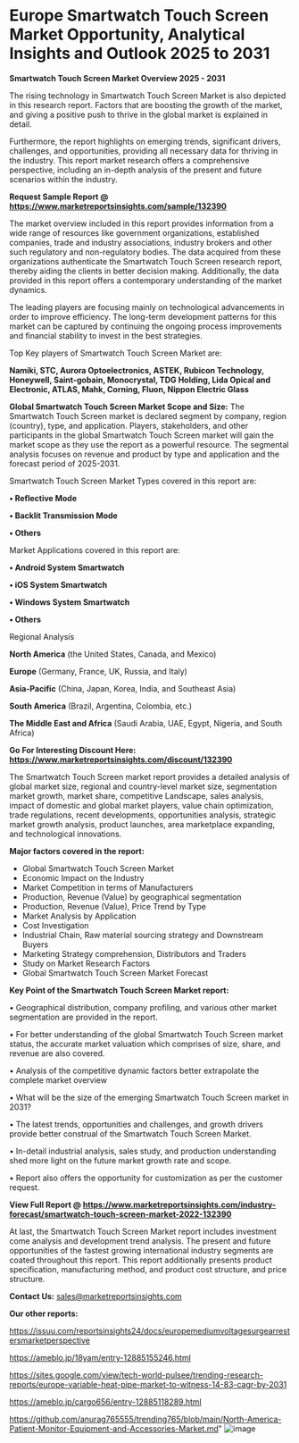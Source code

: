 # Europe Smartwatch Touch Screen Market Opportunity, Analytical Insights and Outlook 2025 to 2031

<Strong> Smartwatch Touch Screen Market Overview 2025 - 2031</strong>

The rising technology in Smartwatch Touch Screen Market is also depicted in this research report. Factors that are boosting the growth of the market, and giving a positive push to thrive in the global market is explained in detail.

Furthermore, the report highlights on emerging trends, significant drivers, challenges, and opportunities, providing all necessary data for thriving in the industry. This report market research offers a comprehensive perspective, including an in-depth analysis of the present and future scenarios within the industry.

<strong>Request Sample Report @ <a href=https://www.marketreportsinsights.com/sample/132390>https://www.marketreportsinsights.com/sample/132390</a></strong>

The market overview included in this report provides information from a wide range of resources like government organizations, established companies, trade and industry associations, industry brokers and other such regulatory and non-regulatory bodies. The data acquired from these organizations authenticate the Smartwatch Touch Screen research report, thereby aiding the clients in better decision making. Additionally, the data provided in this report offers a contemporary understanding of the market dynamics.

The leading players are focusing mainly on technological advancements in order to improve efficiency. The long-term development patterns for this market can be captured by continuing the ongoing process improvements and financial stability to invest in the best strategies.

Top Key players of Smartwatch Touch Screen Market are:

<strong>Namiki, STC, Aurora Optoelectronics, ASTEK, Rubicon Technology, Honeywell, Saint-gobain, Monocrystal, TDG Holding, Lida Opical and Electronic, ATLAS, Mahk, Corning, Fluon, Nippon Electric Glass</strong>

<strong><b>Global Smartwatch Touch Screen Market Scope and Size:</b></strong>
The Smartwatch Touch Screen market is declared segment by company, region (country), type, and application. Players, stakeholders, and other participants in the global Smartwatch Touch Screen market will gain the market scope as they use the report as a powerful resource. The segmental analysis focuses on revenue and product by type and application and the forecast period of 2025-2031.

Smartwatch Touch Screen Market Types covered in this report are:

<strong>• Reflective Mode

• Backlit Transmission Mode

• Others</strong>

Market Applications covered in this report are:

<strong>• Android System Smartwatch

• iOS System Smartwatch

• Windows System Smartwatch

• Others</strong> 

Regional Analysis

<strong>North America</strong> (the United States, Canada, and Mexico)

<strong>Europe</strong> (Germany, France, UK, Russia, and Italy)

<strong>Asia-Pacific</strong> (China, Japan, Korea, India, and Southeast Asia)

<strong>South America</strong> (Brazil, Argentina, Colombia, etc.)

<strong>The Middle East and Africa</strong> (Saudi Arabia, UAE, Egypt, Nigeria, and South Africa)

<strong>Go For Interesting Discount Here: <a href=https://www.marketreportsinsights.com/discount/132390>https://www.marketreportsinsights.com/discount/132390</a></strong>

The Smartwatch Touch Screen market report provides a detailed analysis of global market size, regional and country-level market size, segmentation market growth, market share, competitive Landscape, sales analysis, impact of domestic and global market players, value chain optimization, trade regulations, recent developments, opportunities analysis, strategic market growth analysis, product launches, area marketplace expanding, and technological innovations.

<strong><b>Major factors covered in the report:</b></strong>
<ul>
  <li>Global Smartwatch Touch Screen Market </li>
  <li>Economic Impact on the Industry</li>
  <li>Market Competition in terms of Manufacturers</li>
  <li>Production, Revenue (Value) by geographical segmentation</li>
  <li>Production, Revenue (Value), Price Trend by Type</li>
  <li>Market Analysis by Application</li>
  <li>Cost Investigation</li>
  <li>Industrial Chain, Raw material sourcing strategy and Downstream Buyers</li>
  <li>Marketing Strategy comprehension, Distributors and Traders</li>
  <li>Study on Market Research Factors</li>
  <li>Global Smartwatch Touch Screen Market Forecast</li>
</ul>

<strong><b>Key Point of the Smartwatch Touch Screen Market report:</b></strong>

• Geographical distribution, company profiling, and various other market segmentation are provided in the report.

• For better understanding of the global Smartwatch Touch Screen market status, the accurate market valuation which comprises of size, share, and revenue are also covered.

• Analysis of the competitive dynamic factors better extrapolate the complete market overview

• What will be the size of the emerging Smartwatch Touch Screen market in 2031?

• The latest trends, opportunities and challenges, and growth drivers provide better construal of the Smartwatch Touch Screen Market.

• In-detail industrial analysis, sales study, and production understanding shed more light on the future market growth rate and scope.

• Report also offers the opportunity for customization as per the customer request.

<strong><b>View Full Report @ <a href=https://www.marketreportsinsights.com/industry-forecast/smartwatch-touch-screen-market-2022-132390>https://www.marketreportsinsights.com/industry-forecast/smartwatch-touch-screen-market-2022-132390</a></b></strong>


At last, the Smartwatch Touch Screen Market report includes investment come analysis and development trend analysis. The present and future opportunities of the fastest growing international industry segments are coated throughout this report. This report additionally presents product specification, manufacturing method, and product cost structure, and price structure.

<strong>Contact Us:</strong>
sales@marketreportsinsights.com

<strong>Our other reports:</strong>

<a href=https://issuu.com/reportsinsights24/docs/europemediumvoltagesurgearrestersmarketperspective>https://issuu.com/reportsinsights24/docs/europemediumvoltagesurgearrestersmarketperspective</a>

<a href=https://ameblo.jp/18yam/entry-12885155246.html>https://ameblo.jp/18yam/entry-12885155246.html</a>

<a href=https://sites.google.com/view/tech-world-pulsee/trending-research-reports/europe-variable-heat-pipe-market-to-witness-14-83-cagr-by-2031>https://sites.google.com/view/tech-world-pulsee/trending-research-reports/europe-variable-heat-pipe-market-to-witness-14-83-cagr-by-2031</a>

<a href=https://ameblo.jp/cargo656/entry-12885118289.html>https://ameblo.jp/cargo656/entry-12885118289.html</a>

<a href=https://github.com/anurag765555/trending765/blob/main/North-America-Patient-Monitor-Equipment-and-Accessories-Market.md>https://github.com/anurag765555/trending765/blob/main/North-America-Patient-Monitor-Equipment-and-Accessories-Market.md</a>"
![image](https://github.com/user-attachments/assets/f9d59903-ee71-4789-9265-4708e24f94da)
